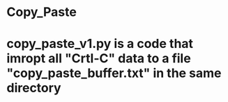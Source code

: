 # Copy_Paste
# copy_paste_v1.py is a code that imropt all "Crtl-C" data to a file "copy_paste_buffer.txt" in the same directory
